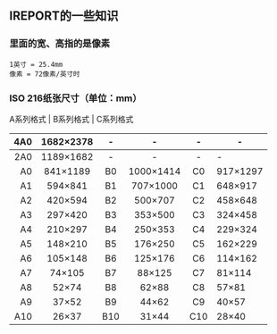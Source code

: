 ## IREPORT的一些知识
### 里面的宽、高指的是像素
````
1英寸 = 25.4mm
像素 = 72像素/英寸时
````

### ISO 216纸张尺寸（单位：mm）

A系列格式 | B系列格式 | C系列格式
 
4A0|1682×2378|-|-|-|-
---:|:---:|:---:|:---:|:---:|---|
2A0|1189×1682|-|-|-|-
A0|841×1189|B0|1000×1414|C0|917×1297
A1|594×841|B1|707×1000|C1|648×917
A2|420×594|B2|500×707|C2|458×648
A3|297×420|B3|353×500|C3|324×458
A4|210×297|B4|250×353|C4|229×324
A5|148×210|B5|176×250|C5|162×229
A6|105×148|B6|125×176|C6|114×162
A7|74×105|B7|88×125|C7|81×114
A8|52×74|B8|62×88|C8|57×81
A9|37×52|B9|44×62|C9|40×57
A10|26×37|B10|31×44|C10|28×40






